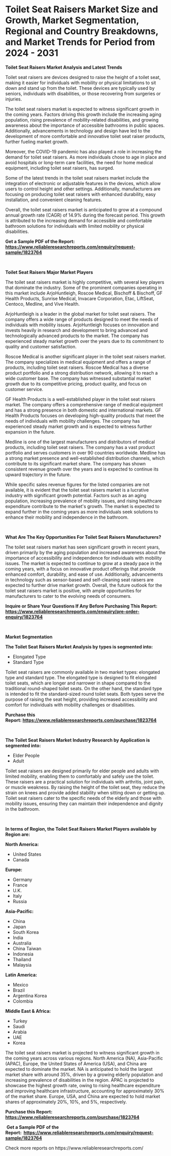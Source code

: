 <p><h1>Toilet Seat Raisers Market Size and Growth, Market Segmentation, Regional and Country Breakdowns, and Market Trends for Period from 2024 -  2031</h1></p><p><strong>Toilet Seat Raisers Market Analysis and Latest Trends</strong></p>
<p><p>Toilet seat raisers are devices designed to raise the height of a toilet seat, making it easier for individuals with mobility or physical limitations to sit down and stand up from the toilet. These devices are typically used by seniors, individuals with disabilities, or those recovering from surgeries or injuries.</p><p>The toilet seat raisers market is expected to witness significant growth in the coming years. Factors driving this growth include the increasing aging population, rising prevalence of mobility-related disabilities, and growing awareness about the importance of accessible bathrooms in public spaces. Additionally, advancements in technology and design have led to the development of more comfortable and innovative toilet seat raiser products, further fueling market growth.</p><p>Moreover, the COVID-19 pandemic has also played a role in increasing the demand for toilet seat raisers. As more individuals chose to age in place and avoid hospitals or long-term care facilities, the need for home medical equipment, including toilet seat raisers, has surged.</p><p>Some of the latest trends in the toilet seat raisers market include the integration of electronic or adjustable features in the devices, which allow users to control height and other settings. Additionally, manufacturers are focusing on producing toilet seat raisers with enhanced durability, easy installation, and convenient cleaning features.</p><p>Overall, the toilet seat raisers market is anticipated to grow at a compound annual growth rate (CAGR) of 14.9% during the forecast period. This growth is attributed to the increasing demand for accessible and comfortable bathroom solutions for individuals with limited mobility or physical disabilities.</p></p>
<p><strong>Get a Sample PDF of the Report:&nbsp; <a href="https://www.reliableresearchreports.com/enquiry/request-sample/1823764">https://www.reliableresearchreports.com/enquiry/request-sample/1823764</a></strong></p>
<p>&nbsp;</p>
<p><strong>Toilet Seat Raisers Major Market Players</strong></p>
<p><p>The toilet seat raisers market is highly competitive, with several key players that dominate the industry. Some of the prominent companies operating in this market include ArjoHuntleigh, Roscoe Medical, Bischoff & Bischoff, GF Health Products, Sunrise Medical, Invacare Corporation, Etac, LiftSeat, Centoco, Medline, and Vive Health.</p><p>ArjoHuntleigh is a leader in the global market for toilet seat raisers. The company offers a wide range of products designed to meet the needs of individuals with mobility issues. ArjoHuntleigh focuses on innovation and invests heavily in research and development to bring advanced and technologically advanced products to the market. The company has experienced steady market growth over the years due to its commitment to quality and customer satisfaction.</p><p>Roscoe Medical is another significant player in the toilet seat raisers market. The company specializes in medical equipment and offers a range of products, including toilet seat raisers. Roscoe Medical has a diverse product portfolio and a strong distribution network, allowing it to reach a wide customer base. The company has witnessed substantial market growth due to its competitive pricing, product quality, and focus on customer service.</p><p>GF Health Products is a well-established player in the toilet seat raisers market. The company offers a comprehensive range of medical equipment and has a strong presence in both domestic and international markets. GF Health Products focuses on developing high-quality products that meet the needs of individuals with mobility challenges. The company has experienced steady market growth and is expected to witness further expansion in the future.</p><p>Medline is one of the largest manufacturers and distributors of medical products, including toilet seat raisers. The company has a vast product portfolio and serves customers in over 90 countries worldwide. Medline has a strong market presence and well-established distribution channels, which contribute to its significant market share. The company has shown consistent revenue growth over the years and is expected to continue its upward trajectory in the future.</p><p>While specific sales revenue figures for the listed companies are not available, it is evident that the toilet seat raisers market is a lucrative industry with significant growth potential. Factors such as an aging population, increasing prevalence of mobility issues, and rising healthcare expenditure contribute to the market's growth. The market is expected to expand further in the coming years as more individuals seek solutions to enhance their mobility and independence in the bathroom.</p></p>
<p>&nbsp;</p>
<p><strong>What Are The Key Opportunities For Toilet Seat Raisers Manufacturers?</strong></p>
<p><p>The toilet seat raisers market has seen significant growth in recent years, driven primarily by the aging population and increased awareness about the importance of accessibility and independence for individuals with mobility issues. The market is expected to continue to grow at a steady pace in the coming years, with a focus on innovative product offerings that provide enhanced comfort, durability, and ease of use. Additionally, advancements in technology such as sensor-based and self-cleaning seat raisers are expected to further drive market growth. Overall, the future outlook for the toilet seat raisers market is positive, with ample opportunities for manufacturers to cater to the evolving needs of consumers.</p></p>
<p><strong>Inquire or Share Your Questions If Any Before Purchasing This Report: <a href="https://www.reliableresearchreports.com/enquiry/pre-order-enquiry/1823764">https://www.reliableresearchreports.com/enquiry/pre-order-enquiry/1823764</a></strong></p>
<p>&nbsp;</p>
<p><strong>Market Segmentation</strong></p>
<p><strong>The Toilet Seat Raisers Market Analysis by types is segmented into:</strong></p>
<p><ul><li>Elongated Type</li><li>Standard Type</li></ul></p>
<p><p>Toilet seat raisers are commonly available in two market types: elongated type and standard type. The elongated type is designed to fit elongated toilet seats, which are longer and narrower in shape compared to the traditional round-shaped toilet seats. On the other hand, the standard type is intended to fit the standard-sized round toilet seats. Both types serve the purpose of raising the seat height, providing increased accessibility and comfort for individuals with mobility challenges or disabilities.</p></p>
<p><strong>Purchase this Report:&nbsp;<a href="https://www.reliableresearchreports.com/purchase/1823764">https://www.reliableresearchreports.com/purchase/1823764</a></strong></p>
<p>&nbsp;</p>
<p><strong>The Toilet Seat Raisers Market Industry Research by Application is segmented into:</strong></p>
<p><ul><li>Elder People</li><li>Adult</li></ul></p>
<p><p>Toilet seat raisers are designed primarily for elder people and adults with limited mobility, enabling them to comfortably and safely use the toilet. These raisers are a practical solution for individuals with arthritis, joint pain, or muscle weakness. By raising the height of the toilet seat, they reduce the strain on knees and provide added stability when sitting down or getting up. Toilet seat raisers cater to the specific needs of the elderly and those with mobility issues, ensuring they can maintain their independence and dignity in the bathroom.</p></p>
<p>&nbsp;</p>
<p><strong>In terms of Region, the Toilet Seat Raisers Market Players available by Region are:</strong></p>
<p>
    <p> <strong> North America: </strong>
        <ul>
            <li>United States</li>
            <li>Canada</li>
        </ul>
        </p> 
    <p> <strong> Europe: </strong>
        <ul>
            <li>Germany</li>
            <li>France</li>
            <li>U.K.</li>
            <li>Italy</li>
            <li>Russia</li>
        </ul>
        </p> 
    <p> <strong> Asia-Pacific: </strong>
        <ul>
            <li>China</li>
            <li>Japan</li>
            <li>South Korea</li>
            <li>India</li>
            <li>Australia</li>
            <li>China Taiwan</li>
            <li>Indonesia</li>
            <li>Thailand</li>
            <li>Malaysia</li>
        </ul>
        </p> 
    <p> <strong> Latin America: </strong>
        <ul>
            <li>Mexico</li>
            <li>Brazil</li>
            <li>Argentina Korea</li>
            <li>Colombia</li>
        </ul>
        </p> 
    <p> <strong> Middle East & Africa: </strong>
        <ul>
            <li>Turkey</li>
            <li>Saudi</li>
            <li>Arabia</li>
            <li>UAE</li>
            <li>Korea</li>
        </ul>
    </p>
    </p>
<p><p>The toilet seat raisers market is projected to witness significant growth in the coming years across various regions. North America (NA), Asia-Pacific (APAC), Europe, the United States of America (USA), and China are expected to dominate the market. NA is anticipated to hold the largest market share with around 35%, driven by a growing elderly population and increasing prevalence of disabilities in the region. APAC is projected to showcase the highest growth rate, owing to rising healthcare expenditure and improving healthcare infrastructure, accounting for approximately 30% of the market share. Europe, USA, and China are expected to hold market shares of approximately 20%, 10%, and 5%, respectively.</p></p>
<p><strong>Purchase this Report: <a href="https://www.reliableresearchreports.com/purchase/1823764">https://www.reliableresearchreports.com/purchase/1823764</a></strong></p>
<p>&nbsp;<strong>Get a Sample PDF of the Report:&nbsp;&nbsp;<a href="https://www.reliableresearchreports.com/enquiry/request-sample/1823764">https://www.reliableresearchreports.com/enquiry/request-sample/1823764</a></strong></p>
<p><strong></strong></p>
<p>Check more reports on https://www.reliableresearchreports.com/</p>